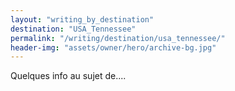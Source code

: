 ```yaml
---
layout: "writing_by_destination"
destination: "USA_Tennessee"
permalink: "/writing/destination/usa_tennessee/"
header-img: "assets/owner/hero/archive-bg.jpg"
---
```


Quelques info au sujet de....